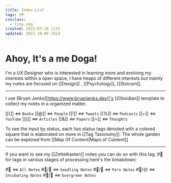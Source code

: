 ```yaml
---
title: Index-List
tags: 🗺️
cssclass:
  - tiny_img
created: 2022-07-28 1133
updated: 2022-10-09 1913
---
```


# Ahoy, It's a me Doga!

I'm a UX Designer who is interested in learning more and evolving my interests within a open space, I have heaps of different interests but mainly my notes are focused on [[Design]] , [[Psychology]], [[Stoicsm]].

---

I use  [Bryan Jenks][https://www.bryanjenks.dev/]'s [[Obsidian]] template to collect my notes in a organized matter.

[[{]] *<=>* `Books`
[[@]] *<=>* `People`
[[!]] *<=>* `Tweets`
[[%]] *<=>* `Podcasts`
[[+]] *<=>* `YouTube`
[[(]] *<=>* `Articles`
[[&]] *<=>* `Papers`
[[=]] *<=>* `Thoughts`

To see the input by status, each has status tags denoted with a colored square that is elaborated on more in [[Tag Taxonomy]]. The whole garden can be explored from [[Map Of Content|Maps of Content]]

---

If you want to see my [[Zettelkasten]] notes you can do so with this tag: #📝️ for tags in various stages of processing here's the breakdown:

#📝️ *<=>* `All Notes`
#📝️/🌱️ *<=>* `Seedling Notes`
#📝️/🌿️ *<=>* `Fern Notes`
#📝️/🌞️ *<=>* `Incubating Notes`
#📝️/🌲️ *<=>* `Evergreen Notes`

